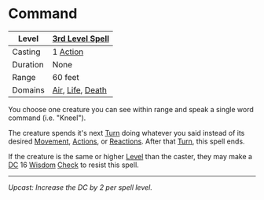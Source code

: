 # Command

| Level    | [3rd Level Spell](3rd%20Level%20Spells.md)                                                                                   |
| -------- | ---------------------------------------------------------------------------------------------------------------------------- |
| Casting  | 1 [Action](../../../../Game%20Procedures/Action.md)                                                                          |
| Duration | None                                                                                                                         |
| Range    | 60 feet                                                                                                                      |
| Domains  | [Air](../../Spell%20Domains/Air.md), [Life](../../Spell%20Domains/Life.md), [Death](../../Spell%20Domains/Death.md) |

You choose one creature you can see within range and speak a single word command (i.e. "Kneel").

The creature spends it's next [Turn](../../../../Game%20Procedures/Turn.md) doing whatever you said instead of its desired [Movement](../../../../Game%20Procedures/Movement.md), [Actions](../../../../Game%20Procedures/Action.md), or [Reactions](../../../../Game%20Procedures/Reaction.md). After that [Turn](../../../../Game%20Procedures/Turn.md), this spell ends.

If the creature is the same or higher [Level](../../../../Player%20Characters/Derived%20Statistics/Level.md) than the caster, they may make a [DC](../../../../Game%20Procedures/DC.md) 16 [Wisdom](../../../../Player%20Characters/Chosen%20Statistics/Wisdom.md) [Check](../../../../Game%20Procedures/Check.md) to resist this spell.

---
*Upcast: Increase the DC by 2 per spell level.*
